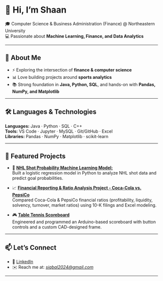 # 👋 Hi, I’m Shaan  

🎓 Computer Science & Business Administration (Finance) @ Northeastern University  
💻 Passionate about **Machine Learning, Finance, and Data Analytics**  

---

## 🚀 About Me  
- ⚡ Exploring the intersection of **finance & computer science**  
- 📊 Love building projects around **sports analytics** 
- 📚 Strong foundation in **Java, Python, SQL**, and hands-on with **Pandas, NumPy, and Matplotlib**  

---

## 🛠️ Languages & Technologies  
**Languages:** Java · Python · SQL · C++  
**Tools:** VS Code · Jupyter · MySQL · Git/GitHub · Excel  
**Libraries:** Pandas · NumPy · Matplotlib · scikit-learn  

---

## 📂 Featured Projects  
- 🏒 [**NHL Shot Probability Machine Learning Model:**](https://github.com/siqbal21/NHL-Shot-Probability-Machine-Learning-Model.git)  
  Built a logistic regression model in Python to analyze NHL shot data and predict goal probabilities.  

- 📈 [**Financial Reporting & Ratio Analysis Project - Coca-Cola vs. PepsiCo**](https://github.com/siqbal21/Financial-Reporting-Analysis.git)  
  Compared Coca-Cola & PepsiCo financial ratios (profitability, liquidity, solvency, turnover, market ratios) using 10-K filings and Excel modeling.

- 🎮 [**Table Tennis Scoreboard**](https://github.com/siqbal21/Table-Tennis-Scoreboard.git)  
  Engineered and programmed an Arduino-based scoreboard with button controls and a custom CAD-designed frame.  

---

## 📫 Let’s Connect  
- 💼 [LinkedIn](www.linkedin.com/in/shaaniqbal21)  
- ✉️ Reach me at: *siqbal2024@gmail.com*

---

